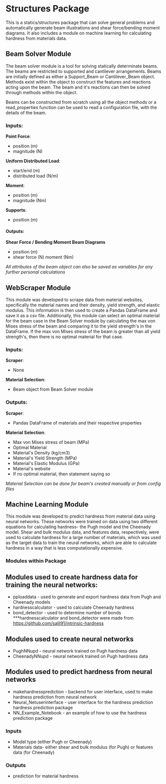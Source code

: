 # Structures Package 
This is a statics/structures package that can solve general problems and automatically generate beam illustrations and shear force/bending moment diagrams. It also includes a module on machine learning for calculating hardness from materials data.   


## Beam Solver Module
The beam solver module is a tool for solving statically determinate beams. The beams are restricted to supported and cantilever arrangements.
Beams are initially defined as either a Support_Beam or Cantilever_Beam object. Methods exist within the object to construct the features
and reactions acting upon the beam. The beam and it's reactions can then be solved through methods within the object.

Beams can be constructed from scratch using all the object methods or a read_properties function can be used to read a configuration file, with 
the details of the beam.


### Inputs:

**Point Force**:
* position (m)
* magnitude (N)

**Uniform Distributed Load**:
* start/end (m)
* distributed load (N/m)

**Moment**:
* position (m)
* magnitude (Nm)

**Supports**:
* position (m)

#### Outputs:
**Shear Force / Bending Moment Beam Diagrams**
  * position (m)
  * shear force (N) moment (Nm)

*All attributes of the beam object can also be saved as variables for any further personal calculations*

## WebScraper Module
This module was developed to scrape data from material websites, specifically the material names and their density, yield strength, and elastic modulus. This information is then used to create a Pandas DataFrame and save it as a csv file. Additionally, this module can select an optimal material for the beam case in the Beam Solver module by calculating the max von Mises stress of the beam and comparing it to the yield strength's in the DataFrame. If the max von Mises stress of the beam is greater than all yield strength's, then there is no optimal material for that case. 

### Inputs:
**Scraper**:
  * None

**Material Selection**:
  * Beam object from Beam Solver module
 
### Outputs:
**Scraper**:
   * Pandas DataFrame of materials and their respective properties

**Material Selection**:
   * Max von Mises stress of beam (MPa)
   * Optimal Material
   * Material's Density (kg/cm3)
   * Material's Yield Strength (MPa)
   * Material's Elastic Modulus (GPa)
   * Material's website
   * If no optimal material, then statement saying so
 
 *Material Selection can be done for beam's created manually or from config files*

## Machine Learning Module
This module was developed to predict hardness from material data using neural networks. These networks were trained on data using two different equations for calculating hardness- the Pugh model and the Cheenady model. Shear and bulk modulus data, and features data, respectively, were used to calculate hardness for a large number of materials, which was used as the target data to train the neural networks, which are able to calculate hardness in a way that is less computationally expensive.

### Modules within Package
## Modules used to create hardness data for training the neural networks:
* pploaddata - used to generate and export hardness data from Pugh and Cheenady models
* hardnesscalculator - used to calculate Cheenady hardness
* bond_detector - used to determine number of bonds 
 ***hardnesscalculator and bond_detector were made from https://github.com/salil91/intrinsic-hardness
## Modules used to create neural networks
* PughNNupd - neural network trained on Pugh hardness data
* CheenadyNNupd - neural network trained on Pugh hardness data
## Modules used to predict hardness from neural networks
* makehardnessprediction - backend for user interface, used to make hardness prediction from neural network
* Neural_Netuserinterface - user interface for the hardness prediction hardness prediction package 
* NN_Example_Notebook - an example of how to use the hardness prediction package 

### Inputs
* Model type (either Pugh or Cheenady)
* Materials data- either shear and bulk modulus (for Pugh) or features data (for Cheenady) 

### Outputs
* prediction for material hardness
